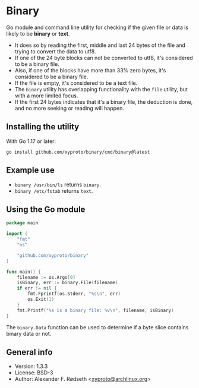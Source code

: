 # Binary

Go module and command line utility for checking if the given file or data is likely to be **binary** or **text**.

* It does so by reading the first, middle and last 24 bytes of the file and trying to convert the data to utf8.
* If one of the 24 byte blocks can not be converted to utf8, it's considered to be a binary file.
* Also, if one of the blocks have more than 33% zero bytes, it's considered to be a binary file.
* If the file is empty, it's considered to be a text file.
* The `binary` utility has overlapping functionality with the `file` utility, but with a more limited focus.
* If the first 24 bytes indicates that it's a binary file, the deduction is done, and no more seeking or reading will happen.

## Installing the utility

With Go 1.17 or later:

    go install github.com/xyproto/binary/cmd/binary@latest

## Example use

* `binary /usr/bin/ls` returns `binary`.
* `binary /etc/fstab` returns `text`.

## Using the Go module

```go
package main

import (
    "fmt"
    "os"

    "github.com/xyproto/binary"
)

func main() {
    filename := os.Args[0]
    isBinary, err := binary.File(filename)
    if err != nil {
        fmt.Fprintf(os.Stderr, "%s\n", err)
        os.Exit(1)
    }
    fmt.Printf("%s is a binary file: %v\n", filename, isBinary)
}
```

The `binary.Data` function can be used to determine if a byte slice contains binary data or not.

## General info

* Version: 1.3.3
* License: BSD-3
* Author: Alexander F. Rødseth &lt;xyproto@archlinux.org&gt;
